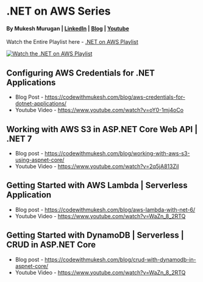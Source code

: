 # .NET on AWS Series
#### By Mukesh Murugan | [LinkedIn](https://www.linkedin.com/in/iammukeshm/) | [Blog](https://www.codewithmukesh.com) | [Youtube](https://www.youtube.com/@codewithmukesh?sub_confirmation=1)

Watch the Entire Playlist here - [.NET on AWS Playlist](https://www.youtube.com/playlist?list=PLigUNuP4l_bPnDeuk0DlO_Fba4bcIVSNN)

[![Watch the .NET on AWS Playlist](https://codewithmukesh.com/wp-content/uploads/2023/04/dotnet-on-aws-series.png)](https://www.youtube.com/playlist?list=PLigUNuP4l_bPnDeuk0DlO_Fba4bcIVSNN)

## Configuring AWS Credentials for .NET Applications
- Blog Post - https://codewithmukesh.com/blog/aws-credentials-for-dotnet-applications/
- Youtube Video - https://www.youtube.com/watch?v=oY0-1mj4oCo

## Working with AWS S3 in ASP.NET Core Web API | .NET 7
- Blog post - https://codewithmukesh.com/blog/working-with-aws-s3-using-aspnet-core/
- Youtube Video - https://www.youtube.com/watch?v=2q5jA813ZiI

## Getting Started with AWS Lambda | Serverless Application
- Blog post - https://codewithmukesh.com/blog/aws-lambda-with-net-6/
- Youtube Video - https://www.youtube.com/watch?v=WaZn_8_2RTQ

## Getting Started with DynamoDB | Serverless | CRUD in ASP.NET Core
- Blog post - https://codewithmukesh.com/blog/crud-with-dynamodb-in-aspnet-core/
- Youtube Video - https://www.youtube.com/watch?v=WaZn_8_2RTQ
